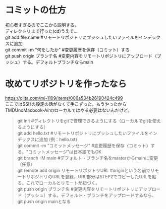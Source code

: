# コミットの仕方
初心者すぎるのでここから説明する。  
ディレクトリまで行った(cd)うえで...  
git add file.name #リモートリポジトリにプッシュしたいファイルをインデックスに追加  
git commit -m "何をしたか" #変更履歴を保存（コミット）する  
git push origin ブランチ名 #変更内容をリモートリポジトリにアップロード（プッシュ）する。デフォルトブランチならmain  

# 改めてリポジトリを作ったなら
https://qiita.com/mi-1109/items/006a534b26190424c499  
ここではSSHの設定の話がなくて手こずった。もうやったからTMDUnoMacbook-Airのローカルではやる必要はないんだけど。  
> git init                                    #ディレクトリをgitで管理できるようにする（ローカルでgitを使えるようにする）  
> git add hello.txt                           #リモートリポジトリにプッシュしたいファイルをインデックスに追加 (例：hello.txt)  
> git commit -m "コミットメッセージ"            #変更履歴を保存（コミット）する。"コミットメッセージ"は日本語でもOK  
> git branch -M main                          #デフォルト・ブランチ名をmasterからmainに変更（任意）  
> git remote add origin リモートリポジトリURL   #originという名前でリモートリポジトリのURLを登録。URL部分はSTEP2でコピーしたURLを貼る。これでローカルとリモートが紐づく。  
> git push origin ブランチ名                   #変更内容をリモートリポジトリにアップロード（プッシュ）する。デフォルト・ブランチをアップロードするなら、git push origin mainとなる  
